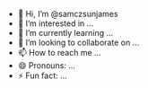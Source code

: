 - 👋 Hi, I’m @samczsunjames
- 👀 I’m interested in ...
- 🌱 I’m currently learning ...
- 💞️ I’m looking to collaborate on ...
- 📫 How to reach me ...
- 😄 Pronouns: ...
- ⚡ Fun fact: ...

<!---
samczsunjames/samczsunjames is a ✨ special ✨ repository because its `README.md` (this file) appears on your GitHub profile.
You can click the Preview link to take a look at your changes.
--->
